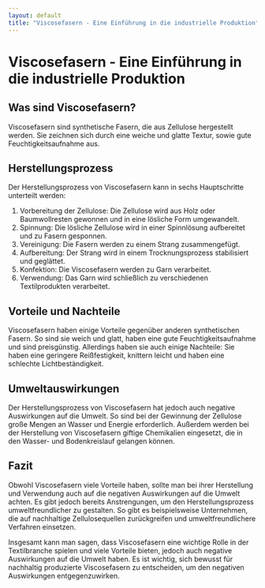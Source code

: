 ```yaml
---
layout: default
title: "Viscosefasern - Eine Einführung in die industrielle Produktion"
---
```

# Viscosefasern - Eine Einführung in die industrielle Produktion

## Was sind Viscosefasern?

Viscosefasern sind synthetische Fasern, die aus Zellulose hergestellt werden. Sie zeichnen sich durch eine weiche und glatte Textur, sowie gute Feuchtigkeitsaufnahme aus.

## Herstellungsprozess

Der Herstellungsprozess von Viscosefasern kann in sechs Hauptschritte unterteilt werden:

1. Vorbereitung der Zellulose: Die Zellulose wird aus Holz oder Baumwollresten gewonnen und in eine lösliche Form umgewandelt.
2. Spinnung: Die lösliche Zellulose wird in einer Spinnlösung aufbereitet und zu Fasern gesponnen.
3. Vereinigung: Die Fasern werden zu einem Strang zusammengefügt.
4. Aufbereitung: Der Strang wird in einem Trocknungsprozess stabilisiert und geglättet.
5. Konfektion: Die Viscosefasern werden zu Garn verarbeitet.
6. Verwendung: Das Garn wird schließlich zu verschiedenen Textilprodukten verarbeitet.


## Vorteile und Nachteile

Viscosefasern haben einige Vorteile gegenüber anderen synthetischen Fasern. So sind sie weich und glatt, haben eine gute Feuchtigkeitsaufnahme und sind preisgünstig. Allerdings haben sie auch einige Nachteile: Sie haben eine geringere Reißfestigkeit, knittern leicht und haben eine schlechte Lichtbeständigkeit.

## Umweltauswirkungen

Der Herstellungsprozess von Viscosefasern hat jedoch auch negative Auswirkungen auf die Umwelt. So sind bei der Gewinnung der Zellulose große Mengen an Wasser und Energie erforderlich. Außerdem werden bei der Herstellung von Viscosefasern giftige Chemikalien eingesetzt, die in den Wasser- und Bodenkreislauf gelangen können.

## Fazit

Obwohl Viscosefasern viele Vorteile haben, sollte man bei ihrer Herstellung und Verwendung auch auf die negativen Auswirkungen auf die Umwelt achten. Es gibt jedoch bereits Anstrengungen, um den Herstellungsprozess umweltfreundlicher zu gestalten. So gibt es beispielsweise Unternehmen, die auf nachhaltige Zellulosequellen zurückgreifen und umweltfreundlichere Verfahren einsetzen.

Insgesamt kann man sagen, dass Viscosefasern eine wichtige Rolle in der Textilbranche spielen und viele Vorteile bieten, jedoch auch negative Auswirkungen auf die Umwelt haben. Es ist wichtig, sich bewusst für nachhaltig produzierte Viscosefasern zu entscheiden, um den negativen Auswirkungen entgegenzuwirken.

